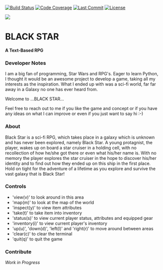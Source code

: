[![Build Status][build-image]][build-url]
[![Code Coverage][coverage-image]][coverage-url]
[![Last Commit][commit badge]][commit]
[![License][license badge]][license]

<!-- Links -->
[codecov]: https://codecov.io/gh/ryanleonbutler/black_star
[commit]: https://github.com/ryanleonbutler/black_star/commit/HEAD
[python]: https://www.python.org/
[license]: https://github.com/ryanleonbutler/black_star/blob/master/License.txt
[release]: https://github.com/ryanleonbutler/black_star/releases/latest
[github]: https://github.com/ryanleonbutler/black_star

<!-- Badges -->
[build-image]: https://github.com/ryanleonbutler/black_star/actions/workflows/build.yml/badge.svg
[build-url]: https://github.com/ryanleonbutler/black_star/actions/workflows/build.yml
[coverage-image]: https://codecov.io/gh/ryanleonbutler/black_star/branch/master/graph/badge.svg
[coverage-url]: https://codecov.io/gh/ryanleonbutler/black_star
[commit badge]: https://img.shields.io/github/last-commit/ryanleonbutler/black_star
[python versions badge]: https://shields.io/pypi/pyversions/black_star
[license badge]: https://img.shields.io/pypi/l/black_star
[release badge]: https://img.shields.io/github/v/release/ryanleonbutler/black_star

![](https://github.com/ryanleonbutler/black_star/blob/master/docs/black_star.png?raw=true)

# BLACK STAR
**A Text-Based RPG**


### **Developer Notes**

I am a big fan of programming, Star Wars and RPG's. Eager to learn Python,
I thought it would be an awesome project to develop a game, taking all my interests as the inspiration.
What I ended up with was a sci-fi world, far far away in a Galaxy no one has ever heard from.

Welcome to ...BLACK STAR...

Feel free to reach out to me if you like the game and concept or if you have any ideas on what I can improve or even if you just want to say hi :-)


### **About**

Black Star is a sci-fi RPG, which takes place in a galaxy which is unknown and has never been explored, namely Black Star. A young protagnist, the player, wakes up on board a star cruiser in a holding cell, with no recollection of how he/she got there or even what his/her name is. With no memory the player explores the star cruiser in the hope to discover his/her identity and to find out how they ended up on this ship in the first place. Hold on tight for the adventure of a lifetime as you explore and survive the vast galaxy that is Black Star!


### **Controls**

- 'view(v)' to look around in this area
- 'map(m)' to look at the map of the world
- 'inspect(y)' to view item attributes
- 'take(t)' to take item into inventory
- 'status(s)' to view current player status, attributes and equipped gear
- 'inventory(i)' to view current player's inventory
- 'up(u)', 'down(d)', 'left(l)' and 'right(r)' to move around between areas
- 'clear(c)' to clear the terminal
- 'quit(q)' to quit the game

### **Contribute**
*Work in Progress*

